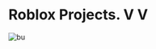 # Roblox Projects. V V

![bu](https://github.com/liigmabalz/Projetos_Lua/assets/148204291/9af6ebe6-85df-44cb-a01d-1055d15c76d3)
